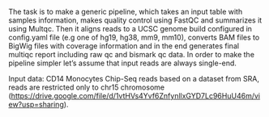 The task is to make a generic pipeline, which takes an input table with samples information, makes quality control using FastQC and summarizes it using Multqc. Then it aligns reads to a UCSC genome build configured in config.yaml file (e.g one of hg19, hg38, mm9, mm10), converts BAM files to BigWig files with coverage information and in the end generates final multiqc report including raw qc and bismark qc data. In order to make the pipeline simpler let’s assume that input reads are always single-end.

Input data: CD14 Monocytes Chip-Seq reads based on a dataset from SRA, reads are restricted only to chr15 chromosome (https://drive.google.com/file/d/1vtHVs4Yvf6ZnfynllxGYD7Lc96HuU46m/view?usp=sharing). 

